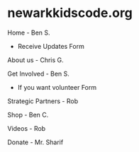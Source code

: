 # newarkkidscode.org

Home - Ben S.
- Receive Updates Form

About us - Chris G.

Get Involved - Ben S.
- If you want volunteer Form

Strategic Partners - Rob

Shop - Ben C.

Videos - Rob

Donate - Mr. Sharif
